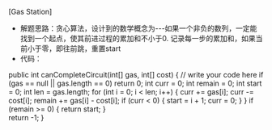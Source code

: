 [Gas Station]

- 解题思路：贪心算法，设计到的数学概念为---如果一个非负的数列，一定能找到一个起点，使其前进过程的累加和不小于0. 记录每一步的累加和，如果当前小于零，即往前跳，重置start
- 代码：

public int canCompleteCircuit(int[] gas, int[] cost) {
    // write your code here
    if (gas == null || gas.length == 0) return 0;
    int curr = 0;
    int remain = 0;
    int start = 0;
    int len = gas.length;
    for (int i = 0; i < len; i++) {
        curr += gas[i];
        curr -= cost[i];
        remain += gas[i] - cost[i];
        if (curr < 0) {
            start = i + 1;
            curr = 0;
        }
    }
    if (remain >= 0) {
        return start;
    }        
    return -1;
}